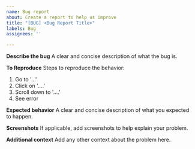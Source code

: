 ```yaml
---
name: Bug report
about: Create a report to help us improve
title: "[BUG] <Bug Report Title>"
labels: Bug
assignees: ''

---
```


<!-- Instructions: Leave '[BUG]' in title -->

**Describe the bug**
A clear and concise description of what the bug is.

**To Reproduce**
Steps to reproduce the behavior:
1. Go to '...'
2. Click on '....'
3. Scroll down to '....'
4. See error

**Expected behavior**
A clear and concise description of what you expected to happen.

**Screenshots**
If applicable, add screenshots to help explain your problem.

**Additional context**
Add any other context about the problem here.
